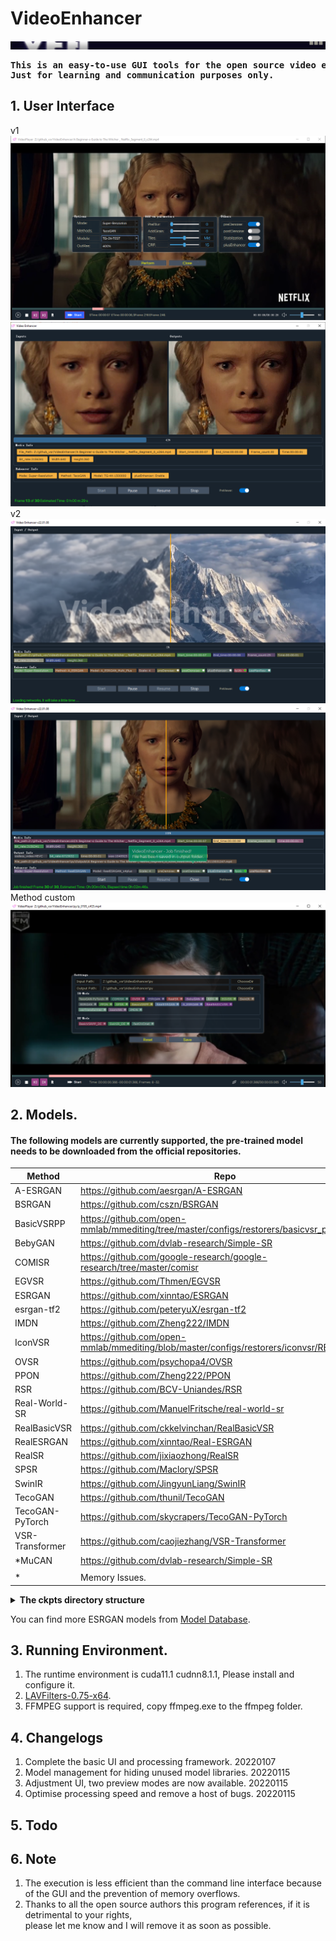 # VideoEnhancer
![](assets/ve.png) <BR>

<pre><strong>This is an easy-to-use GUI tools for the open source video enhancement methods.This tools is completely free , 
Just for learning and communication purposes only.</strong></pre>

## 1. User Interface 
v1
![](assets/previewer01.png) <BR>
![](assets/previewer02.png) <BR>
v2
![](assets/previewer03.png) <BR>
![](assets/previewer04.png) <BR>
Method custom
![](assets/previewer05.png) <BR>
## 2. Models.

#### The following models are currently supported, the pre-trained model needs to be downloaded from the official repositories.

 |  Method   | Repo   |
 |  ----  | ----  |
 | A-ESRGAN |https://github.com/aesrgan/A-ESRGAN | 
 | BSRGAN | https://github.com/cszn/BSRGAN |
 | BasicVSRPP  | https://github.com/open-mmlab/mmediting/tree/master/configs/restorers/basicvsr_plusplus |
 | BebyGAN |https://github.com/dvlab-research/Simple-SR | 
 | COMISR |https://github.com/google-research/google-research/tree/master/comisr|
 | EGVSR | https://github.com/Thmen/EGVSR | 
 | ESRGAN | https://github.com/xinntao/ESRGAN |
 | esrgan-tf2 | https://github.com/peteryuX/esrgan-tf2 | 
 | IMDN |  https://github.com/Zheng222/IMDN | 
 | IconVSR | https://github.com/open-mmlab/mmediting/blob/master/configs/restorers/iconvsr/README.md | 
 | OVSR | https://github.com/psychopa4/OVSR | 
 | PPON | https://github.com/Zheng222/PPON | 
 | RSR | https://github.com/BCV-Uniandes/RSR |
 | Real-World-SR |  https://github.com/ManuelFritsche/real-world-sr | 
 | RealBasicVSR | https://github.com/ckkelvinchan/RealBasicVSR | 
 | RealESRGAN | https://github.com/xinntao/Real-ESRGAN | 
 | RealSR |  https://github.com/jixiaozhong/RealSR | 
 | SPSR |  https://github.com/Maclory/SPSR | 
 | SwinIR | https://github.com/JingyunLiang/SwinIR |  
 | TecoGAN | https://github.com/thunil/TecoGAN | 
 | TecoGAN-PyTorch |https://github.com/skycrapers/TecoGAN-PyTorch |
 | VSR-Transformer | https://github.com/caojiezhang/VSR-Transformer | 
 | *MuCAN |https://github.com/dvlab-research/Simple-SR | 
 | |  |
 | * |  Memory Issues. |

 <details>
<summary><b>The ckpts directory structure</b> </summary>
<b>Note:</b> Copy to the appropriate directory, otherwise it will not work properly.<br>
  <pre>
----ckpts\
    |----A-ESRGAN\
    |    |----A_ESRGAN_Multi.pth
    |    |----A_ESRGAN_Multi_Plus.pth
    |    |----A_ESRGAN_Single.pth
    |----BasicVSRPP\
    |    |----basicvsr_plusplus_c128n25_ntire_decompress_track1_20210223-7b2eba02.pth
    |    |----basicvsr_plusplus_c128n25_ntire_decompress_track2_20210314-eeae05e6.pth
    |    |----basicvsr_plusplus_c128n25_ntire_decompress_track3_20210304-6daf4a40.pth
    |    |----basicvsr_plusplus_c128n25_ntire_vsr_20210311-1ff35292.pth
    |    |----basicvsr_plusplus_c64n7_8x1_300k_vimeo90k_bd_20210305-ab315ab1.pth
    |    |----basicvsr_plusplus_c64n7_8x1_300k_vimeo90k_bi_20210305-4ef437e2.pth
    |    |----basicvsr_plusplus_c64n7_8x1_600k_reds4_20210217-db622b2f.pth
    |----BebyGAN\
    |    |----BebyGAN_x4.pth
    |----BSRGAN\
    |    |----BSRGAN.pth
    |    |----BSRGANx2.pth
    |    |----BSRNet.pth
    |----COMISR\
    |    |----model.ckpt.data-00000-of-00001
    |    |----model.ckpt.index
    |----EGVSR\
    |    |----EGVSR_iter420000.pth
    |----ESRGAN\
    |    |----1x_ArtClarity.pth
    |    |----1x_DEDITHER_32_512_126900_G.pth
    |    |----1x_PixelSharpen_v2.pth
    |    |----1x_Saiyajin_DeJPEG_300000_G.pth
    |    |----1x_SSAntiAlias9x.pth
    |    |----4x-UltraSharp.pth
    |    |----esrgan_psnr_x4c64b23g32_1x16_1000k_div2k_20200420-bf5c993c.pth
    |    |----ESRGAN_SRx4_DF2KOST_official-ff704c30.pth
    |    |----RRDB_ESRGAN_x4.pth
    |----FastDVDnet\
    |    |----model.pth
    |    |----model_clipped_noise.pth
    |----IconVSR\
    |    |----edvrm_reds_20210413-3867262f.pth
    |    |----edvrm_vimeo90k_20210413-e40e99a8.pth
    |    |----iconvsr_reds4_20210413-9e09d621.pth
    |    |----iconvsr_vimeo90k_bd_20210414-5f38cb34.pth
    |    |----iconvsr_vimeo90k_bi_20210413-7c7418dc.pth
    |----IMDN\
    |    |----IMDN_x2.pth
    |    |----IMDN_x3.pth
    |    |----IMDN_x4.pth
    |----MuCAN\
    |    |----MuCAN_REDS.pth
    |    |----MuCAN_Vimeo90K.pth
    |----OVSR\
    |    |----govsr_4+2_56.pth
    |    |----govsr_8+4_56.pth
    |    |----govsr_8+4_80.pth
    |    |----lovsr_4+2_56.pth
    |    |----lovsr_8+4_56.pth
    |    |----lovsr_8+4_80.pth
    |    |----ovsr_4x.pth
    |----PPON\
    |    |----PPON_G.pth
    |----RealBasicVSR\
    |    |----RealBasicVSR_x4.pth
    |----RealESRGAN\
    |    |----RealESRGANv2-animevideo-xsx2.pth
    |    |----RealESRGANv2-animevideo-xsx4.pth
    |    |----RealESRGAN_x2plus.pth
    |    |----RealESRGAN_x4plus.pth
    |    |----RealESRGAN_x4plus_anime_6B.pth
    |----RealSR\
    |    |----DF2K.pth
    |    |----RealSR_DPED.pth
    |    |----RealSR_JPEG.pth
    |----RSR\
    |    |----RSR.pth
    |----SPSR\
    |    |----spsr.pth
    |    |----spsr_1x.pth
    |    |----spsr_2x.pth
    |    |----spsr_8x.pth
    |----SPyNet\
    |    |----spynet_20210409-c6c1bd09.pth
    |----SwinIR\
    |    |----001_classicalSR_DF2K_s64w8_SwinIR-M_x2.pth
    |    |----001_classicalSR_DF2K_s64w8_SwinIR-M_x3.pth
    |    |----001_classicalSR_DF2K_s64w8_SwinIR-M_x4.pth
    |    |----001_classicalSR_DF2K_s64w8_SwinIR-M_x8.pth
    |    |----002_lightweightSR_DIV2K_s64w8_SwinIR-S_x2.pth
    |    |----002_lightweightSR_DIV2K_s64w8_SwinIR-S_x3.pth
    |    |----002_lightweightSR_DIV2K_s64w8_SwinIR-S_x4.pth
    |    |----003_realSR_BSRGAN_DFOWMFC_s64w8_SwinIR-L_x4_GAN.pth
    |    |----003_realSR_BSRGAN_DFO_s64w8_SwinIR-M_x4_GAN.pth
    |    |----005_colorDN_DFWB_s128w8_SwinIR-M_noise15.pth
    |    |----005_colorDN_DFWB_s128w8_SwinIR-M_noise25.pth
    |    |----005_colorDN_DFWB_s128w8_SwinIR-M_noise50.pth
    |----TecoGAN\
    |    |----TG-2X-TEST.data-00000-of-00001
    |    |----TG-2X-TEST.index
    |    |----TG-4X.data-00000-of-00001
    |    |----TG-4X.index
    |----TecoGAN-PyTorch\
    |    |----FRVSR_BD_iter400000.pth
    |    |----FRVSR_BI_iter400000.pth
    |    |----TecoGAN_2x_BD_REDS_iter500K.pth
    |    |----TecoGAN_4x_BD_REDS_iter500K.pth
    |    |----TecoGAN_4x_BD_Vimeo_iter500K.pth
    |    |----TecoGAN_4x_BI_Vimeo_iter500K.pth
    |    |----TecoGAN_BD_iter500000.pth
    |    |----TecoGAN_BI_iter500000.pth
    |----vsrTransformer\
    |    |----vsrTransformer_reds_x4_final.pth
</pre>
</details>

You can find more ESRGAN models from [Model Database](https://upscale.wiki/wiki/Model_Database).

## 3. Running Environment.

1. The runtime environment is cuda11.1 cudnn8.1.1, Please install and configure it.
2. [LAVFilters-0.75-x64](https://github.com/Nevcairiel/LAVFilters/releases).
3. FFMPEG support is required, copy ffmpeg.exe to the ffmpeg folder.

## 4. Changelogs
1. Complete the basic UI and processing framework. 20220107
2. Model management for hiding unused model libraries. 20220115
3. Adjustment UI, two preview modes are now available. 20220115
4. Optimise processing speed and remove a host of bugs. 20220115

## 5. Todo
  
## 6. Note
1. The execution is less efficient than the command line interface because of the GUI and the prevention of memory overflows.<br>
2. Thanks to all the open source authors this program references, if it is detrimental to your rights, <br>
please let me know and I will remove it as soon as possible.
